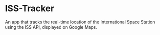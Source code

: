 # ISS-Tracker
An app that tracks the real-time location of the International Space Station using the ISS API, displayed on Google Maps.
